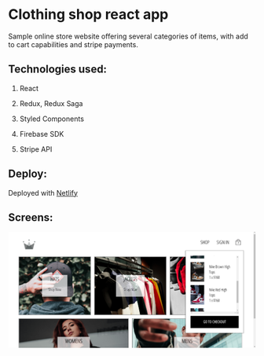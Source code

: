 # Clothing shop react app

Sample online store website offering several categories of items, with add to cart capabilities and stripe payments.

## Technologies used: 

1. React

2. Redux, Redux Saga

3. Styled Components

4. Firebase SDK

5. Stripe API

## Deploy: 

Deployed with [Netlify](https://clothing-shop-project.netlify.app/)

## Screens:

![product screen](imgs/product_screen.png)

